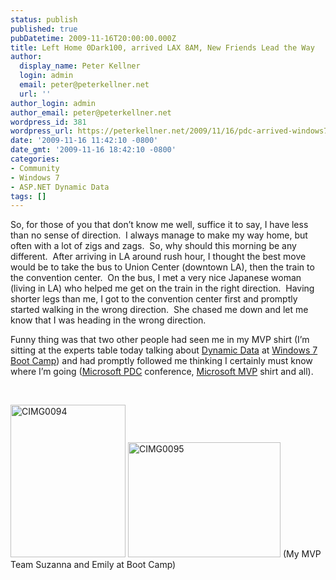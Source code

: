 ```yaml
---
status: publish
published: true
pubDatetime: 2009-11-16T20:00:00.000Z
title: Left Home 0Dark100, arrived LAX 8AM, New Friends Lead the Way
author:
  display_name: Peter Kellner
  login: admin
  email: peter@peterkellner.net
  url: ''
author_login: admin
author_email: peter@peterkellner.net
wordpress_id: 381
wordpress_url: https://peterkellner.net/2009/11/16/pdc-arrived-windows7-dev-bootcamp/
date: '2009-11-16 11:42:10 -0800'
date_gmt: '2009-11-16 18:42:10 -0800'
categories:
- Community
- Windows 7
- ASP.NET Dynamic Data
tags: []
---
```

<p>So, for those of you that don’t know me well, suffice it to say, I have less than no sense of direction.&#160; I always manage to make my way home, but often with a lot of zigs and zags.&#160; So, why should this morning be any different.&#160; After arriving in LA around rush hour, I thought the best move would be to take the bus to Union Center (downtown LA), then the train to the convention center.&#160; On the bus, I met a very nice Japanese woman (living in LA) who helped me get on the train in the right direction.&#160; Having shorter legs than me, I got to the convention center first and promptly started walking in the wrong direction.&#160; She chased me down and let me know that I was heading in the wrong direction. </p>
<p> <!--more-->
<p>Funny thing was that two other people had seen me in my MVP shirt (I’m sitting at the experts table today talking about <a href="http://www.asp.net/dynamicdata/">Dynamic Data</a> at <a href="http://microsoftpdc.com/WhatsHappening/FREE-Windows-7-Developer-Boot-Camp-Nov-16">Windows 7 Boot Camp</a>) and had promptly followed me thinking I certainly must know where I’m going (<a href="http://microsoftpdc.com/">Microsoft PDC</a> conference, <a href="http://mvp.support.microsoft.com/">Microsoft MVP</a> shirt and all).</p>
<p>&#160;</p>
<p><a href="/FilesForWebDownload/LeftHome0Dark100arrivedLAX8AMNewFriendsL_93ED/CIMG0094.jpg"><img style="border-right-width: 0px; display: inline; border-top-width: 0px; border-bottom-width: 0px; border-left-width: 0px" title="CIMG0094" border="0" alt="CIMG0094" src="/FilesForWebDownload/LeftHome0Dark100arrivedLAX8AMNewFriendsL_93ED/CIMG0094_thumb.jpg" width="184" height="244" /></a> <a href="/FilesForWebDownload/LeftHome0Dark100arrivedLAX8AMNewFriendsL_93ED/CIMG0095.jpg"><img style="border-right-width: 0px; display: inline; border-top-width: 0px; border-bottom-width: 0px; border-left-width: 0px" title="CIMG0095" border="0" alt="CIMG0095" src="/FilesForWebDownload/LeftHome0Dark100arrivedLAX8AMNewFriendsL_93ED/CIMG0095_thumb.jpg" width="244" height="184" /></a> (My MVP Team Suzanna and Emily at Boot Camp)</p>
